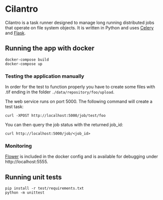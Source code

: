 # Cilantro

Cilantro is a task runner designed to manage long running distributed jobs that
operate on file system objects. It is written in Python and uses
[Celery](http://docs.celeryproject.org/) and [Flask](http://flask.pocoo.org/).

## Running the app with docker

    docker-compose build
    docker-compose up

### Testing the application manually

In order for the test to function properly you have to create some files with
.tif ending in the folder `./data/repository/foo/upload`.

The web service runs on port 5000. The following command will create a test task:

    curl -XPOST http://localhost:5000/job/test/foo
    
You can then query the job status with the returned job_id:

    curl http://localhost:5000/job/<job_id>
    
### Monitoring

[Flower](https://flower.readthedocs.io/) is included in the docker config and
is available for debugging under http://localhost:5555.

## Running unit tests

    pip install -r test/requirements.txt
    python -m unittest
